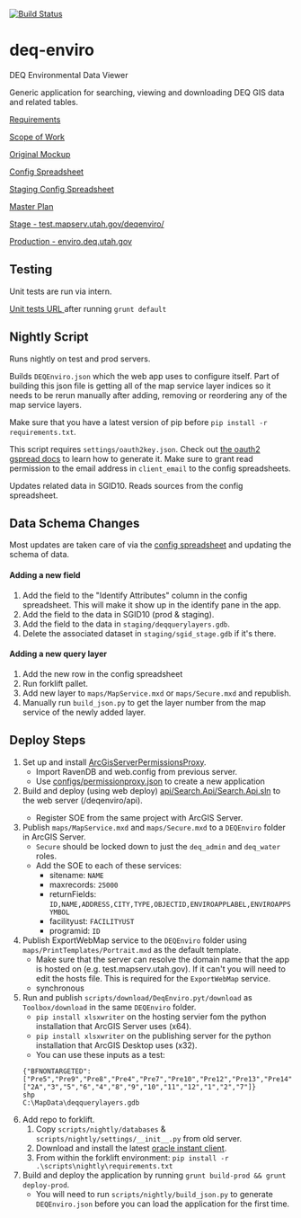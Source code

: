 [![Build Status](https://travis-ci.org/agrc/deq-enviro.png?branch=master)](https://travis-ci.org/agrc/deq-enviro)

deq-enviro
==========

DEQ Environmental Data Viewer

Generic application for searching, viewing and downloading DEQ GIS data and related tables.

[Requirements](https://docs.google.com/a/utah.gov/document/d/1DteUr8h8sS1OfC3gq2OFbdQfpIGmP28btCX1HUIaXek/edit)

[Scope of Work](https://docs.google.com/a/utah.gov/document/d/1YdutJqTW8biPDDsbnjl3S3Z8549c0dP2Pnguzpx4zTk/edit)

[Original Mockup](http://share.flairbuilder.com/?sid=78HL8R2y89#)

[Config Spreadsheet](https://docs.google.com/a/utah.gov/spreadsheet/ccc?key=0Aqee4VOgQcXcdG9DQzFEYld6UUtWRU1kNG5PMWVEY1E&usp=drive_web)

[Staging Config Spreadsheet](https://docs.google.com/a/utah.gov/spreadsheet/ccc?key=0Aqee4VOgQcXcdDBiTmo5X3pQdGdSYXYyNWZ1a2k0RVE#gid=0)

[Master Plan](https://github.com/agrc/deq-enviro/wiki/Master-Plan)

[Stage - test.mapserv.utah.gov/deqenviro/](http://test.mapserv.utah.gov/deqenviro/)

[Production - enviro.deq.utah.gov](http://enviro.deq.utah.gov)

## Testing
Unit tests are run via intern.

[Unit tests URL ](http://localhost:8000/node_modules/intern/client.html?config=tests/intern&suites=tests/unit/all) after running `grunt default`

## Nightly Script
Runs nightly on test and prod servers.

Builds `DEQEnviro.json` which the web app uses to configure itself. Part of building this json file is getting all of the map service layer indices so it needs to be rerun manually after adding, removing or reordering any of the map service layers.

Make sure that you have a latest version of pip before `pip install -r requirements.txt`.

This script requires `settings/oauth2key.json`. Check out [the oauth2 gspread docs](http://gspread.readthedocs.org/en/latest/oauth2.html) to learn how to generate it. Make sure to grant read permission to the email address in `client_email` to the config spreadsheets.

Updates related data in SGID10. Reads sources from the config spreadsheet.

## Data Schema Changes
Most updates are taken care of via the [config spreadsheet](https://docs.google.com/a/utah.gov/spreadsheet/ccc?key=0Aqee4VOgQcXcdG9DQzFEYld6UUtWRU1kNG5PMWVEY1E&usp=drive_web) and updating the schema of data.

#### Adding a new field
1. Add the field to the "Identify Attributes" column in the config spreadsheet. This will make it show up in the identify pane in the app.
1. Add the field to the data in SGID10 (prod & staging).
1. Add the field to the data in `staging/deqquerylayers.gdb`.
1. Delete the associated dataset in `staging/sgid_stage.gdb` if it's there.

#### Adding a new query layer
1. Add the new row in the config spreadsheet
1. Run forklift pallet.
1. Add new layer to `maps/MapService.mxd` or `maps/Secure.mxd` and republish.
1. Manually run `build_json.py` to get the layer number from the map service of the newly added layer.

## Deploy Steps
1. Set up and install [ArcGisServerPermissionsProxy](https://github.com/agrc/ArcGisServerPermissionsProxy).
    - Import RavenDB and web.config from previous server.
    - Use [configs/permissionproxy.json](configs/permissionproxy.json) to create a new application
1. Build and deploy (using web deploy) [api/Search.Api/Search.Api.sln](api/Search.Api/Search.Api.sln) to the web server (<root>/deqenviro/api).
    - Register SOE from the same project with ArcGIS Server.
1. Publish `maps/MapService.mxd` and `maps/Secure.mxd` to a `DEQEnviro` folder in ArcGIS Server.
    - `Secure` should be locked down to just the `deq_admin` and `deq_water` roles.
    - Add the SOE to each of these services:
        - sitename: `NAME`
        - maxrecords: `25000`
        - returnFields: `ID,NAME,ADDRESS,CITY,TYPE,OBJECTID,ENVIROAPPLABEL,ENVIROAPPSYMBOL`
        - facilityust: `FACILITYUST`
        - programid: `ID`
1. Publish ExportWebMap service to the `DEQEnviro` folder using `maps/PrintTemplates/Portrait.mxd` as the default template.
    - Make sure that the server can resolve the domain name that the app is hosted on (e.g. test.mapserv.utah.gov). If it can't you will need to edit the hosts file. This is required for the `ExportWebMap` service.
    - synchronous
1. Run and publish `scripts/download/DeqEnviro.pyt/download` as `Toolbox/download` in the same `DEQEnviro` folder.
    - `pip install xlsxwriter` on the hosting servier fom the python installation that ArcGIS Server uses (x64).
    - `pip install xlsxwriter` on the publishing server for the python installation that ArcGIS Desktop uses (x32).
    - You can use these inputs as a test:  
    ```
    {"BFNONTARGETED":["Pre5","Pre9","Pre8","Pre4","Pre7","Pre10","Pre12","Pre13","Pre14","Pre11","13","14"],"BFTARGETED":["2A","3","5","6","4","8","9","10","11","12","1","2","7"]}  
    shp  
    C:\MapData\deqquerylayers.gdb
    ```
1. Add repo to forklift.
    1. Copy `scripts/nightly/databases` & `scripts/nightly/settings/__init__.py` from old server.
    1. Download and install the latest [oracle instant client](https://www.oracle.com/database/technologies/instant-client/winx64-64-downloads.html).
    1. From within the forklift environment: `pip install -r .\scripts\nightly\requirements.txt`
1. Build and deploy the application by running `grunt build-prod && grunt deploy-prod`.
    - You will need to run `scripts/nightly/build_json.py` to generate `DEQEnviro.json` before you can load the application for the first time.
